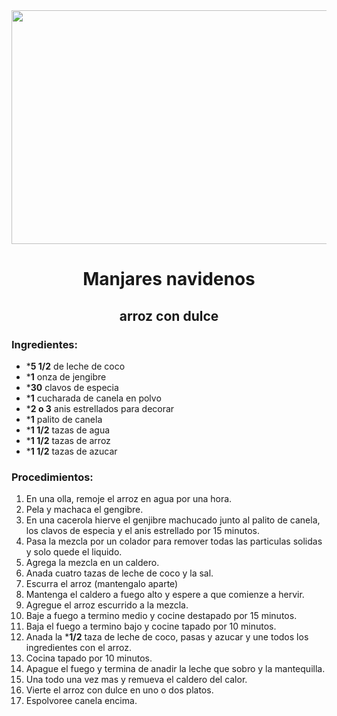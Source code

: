 <div align="center">

<img src="https://4.bp.blogspot.com/-aVWbg17SmqY/XCBCkuLb_WI/AAAAAAAAVtc/yDxMwDDGdPcNwjjmJ1vFqFLvrYv9D1tfwCLcBGAs/s1600/DSCN5348.JPG" width="520" height="374" />

# Manjares navidenos
## arroz con dulce

</div>

### Ingredientes:
- ***5 1/2** de leche de coco
- ***1** onza de jengibre
- ***30** clavos de especia
- ***1** cucharada de canela en polvo
- ***2 o 3** anis estrellados para decorar
- ***1** palito de canela
- ***1 1/2** tazas de agua
- ***1 1/2** tazas de arroz
- ***1 1/2** tazas de azucar

### Procedimientos:
1. En una olla, remoje el arroz en agua por una hora.
2. Pela y machaca el gengibre.
3. En una cacerola hierve el genjibre machucado junto al palito de canela, los clavos de especia y el anis estrellado por 15 minutos.
4. Pasa la mezcla por un colador para remover todas las particulas solidas y solo quede el liquido.
5. Agrega la mezcla en un caldero.
6. Anada cuatro tazas de leche de coco y la sal.
7. Escurra el arroz (mantengalo aparte)
8. Mantenga el caldero a fuego alto y espere a que comienze a hervir.
9. Agregue el arroz escurrido a la mezcla.
10. Baje a fuego a termino medio y cocine destapado por 15 minutos.
11. Baja el fuego a termino bajo y cocine tapado por 10 minutos.
12. Anada la ***1/2** taza de leche de coco, pasas y azucar y une todos los ingredientes con el arroz.
13. Cocina tapado por 10 minutos.
14. Apague el fuego y termina de anadir la leche que sobro y la mantequilla.
15. Una todo una vez mas y remueva el caldero del calor.
16. Vierte el arroz con dulce en uno o dos platos.
17. Espolvoree canela encima.
